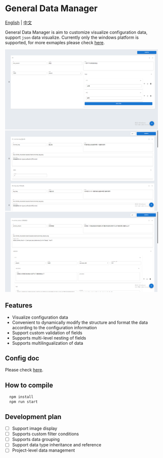 # General Data Manager

  [English](./README.md) | [中文](./docs/README_zh.md)
  
  
General Data Manager is aim to customize visualize configuration data, support `json` data visualize. Currently only the windows platform is supported, for more exmaples please check [here](./docs/example.md).

![image-20220301155635709](./screenshots/example_weapon.png)
![image-20220301152952560](./screenshots/exmaple_item.png)
![image-20220301154140204](./screenshots/example_event.png)
  
## Features
  
- Visualize configuration data
- Convenient to dynamically modify the structure and format the data according to the configuration information
- Support custom validation of fields
- Supports multi-level nesting of fields
- Supports multilingualization of data
 
## Config doc

Please check [here](./docs/API_en.md).
  
## How to compile
  
```shell
  npm install
  npm run start
  ```
  

  
## Development plan
  
- [ ] Support image display
- [ ] Supports custom filter conditions
- [ ] Supports data grouping
- [ ] Support data type inheritance and reference
- [ ] Project-level data management
